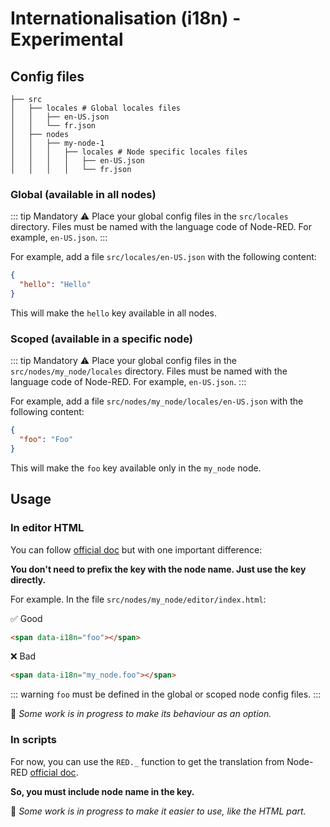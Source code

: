 # Internationalisation (i18n) - Experimental

## Config files


```sh{2,3,4,7,8,9}
├── src
│   ├── locales # Global locales files
│   │   ├── en-US.json
│   │   └── fr.json
│   ├── nodes
│   │   ├── my-node-1
│   │   │   ├── locales # Node specific locales files
│   │   │   │   ├── en-US.json
│   │   │   │   └── fr.json
```

### Global (available in all nodes)

::: tip Mandatory ⚠️
Place your global config files in the `src/locales` directory.
Files must be named with the language code of Node-RED. For example, `en-US.json`.
:::


For example, add a file `src/locales/en-US.json` with the following content:

```json
{
  "hello": "Hello"
}
```

This will make the `hello` key available in all nodes.

### Scoped (available in a specific node)

::: tip Mandatory ⚠️
Place your global config files in the `src/nodes/my_node/locales` directory.
Files must be named with the language code of Node-RED. For example, `en-US.json`.
:::

For example, add a file `src/nodes/my_node/locales/en-US.json` with the following content:

```json
{
  "foo": "Foo"
}
```

This will make the `foo` key available only in the `my_node` node.


## Usage

### In editor HTML

You can follow [official doc](https://nodered.org/docs/creating-nodes/i18n) but with one important difference:

**You don't need to prefix the key with the node name. Just use the key directly.**

For example. In the file `src/nodes/my_node/editor/index.html`:

✅ Good

```html
<span data-i18n="foo"></span>
```

❌ Bad

```html
<span data-i18n="my_node.foo"></span>
```

::: warning
`foo` must be defined in the global or scoped node config files.
:::

🚧 _Some work is in progress to make its behaviour as an option._

### In scripts

For now, you can use the `RED._` function to get the translation from Node-RED [official doc](https://nodered.org/docs/creating-nodes/i18n).

**So, you must include node name in the key.**

🚧 _Some work is in progress to make it easier to use, like the HTML part._
